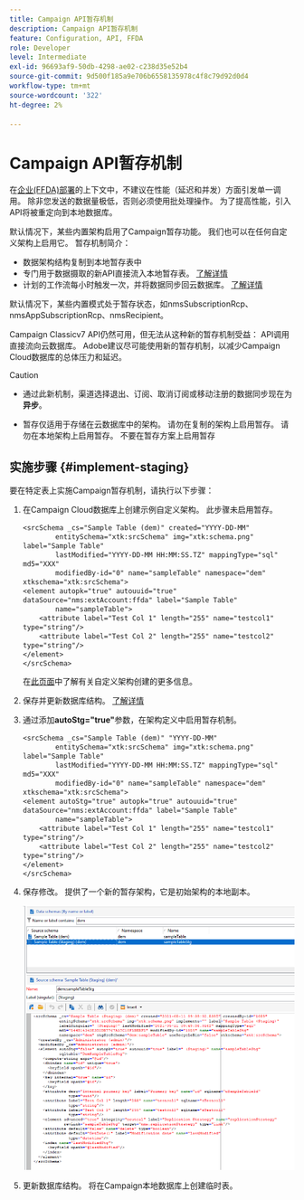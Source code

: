 ```yaml
---
title: Campaign API暂存机制
description: Campaign API暂存机制
feature: Configuration, API, FFDA
role: Developer
level: Intermediate
exl-id: 96693af9-50db-4298-ae02-c238d35e52b4
source-git-commit: 9d500f185a9e706b6558135978c4f8c79d92d0d4
workflow-type: tm+mt
source-wordcount: '322'
ht-degree: 2%

---
```


# Campaign API暂存机制

在[企业(FFDA)部署](enterprise-deployment.md)的上下文中，不建议在性能（延迟和并发）方面引发单一调用。 除非您发送的数据量极低，否则必须使用批处理操作&#x200B;**&#x200B;**。 为了提高性能，引入API将被重定向到本地数据库。

默认情况下，某些内置架构启用了Campaign暂存功能。 我们也可以在任何自定义架构上启用它。 暂存机制简介：

* 数据架构结构复制到本地暂存表中
* 专门用于数据摄取的新API直接流入本地暂存表。 [了解详情](new-apis.md)
* 计划的工作流每小时触发一次，并将数据同步回云数据库。 [了解详情](replication.md)

默认情况下，某些内置模式处于暂存状态，如nmsSubscriptionRcp、nmsAppSubscriptionRcp、nmsRecipient。

Campaign Classicv7 API仍然可用，但无法从这种新的暂存机制受益： API调用直接流向云数据库。 Adobe建议尽可能使用新的暂存机制，以减少Campaign Cloud数据库的总体压力和延迟。

>[!CAUTION]
>
>* 通过此新机制，渠道选择退出、订阅、取消订阅或移动注册的数据同步现在为&#x200B;**异步**。
>
>* 暂存仅适用于存储在云数据库中的架构。 请勿在复制的架构上启用暂存。 请勿在本地架构上启用暂存。 不要在暂存方案上启用暂存
>

## 实施步骤 {#implement-staging}

要在特定表上实施Campaign暂存机制，请执行以下步骤：

1. 在Campaign Cloud数据库上创建示例自定义架构。 此步骤未启用暂存。

   ```
   <srcSchema _cs="Sample Table (dem)" created="YYYY-DD-MM"
           entitySchema="xtk:srcSchema" img="xtk:schema.png" label="Sample Table"
           lastModified="YYYY-DD-MM HH:MM:SS.TZ" mappingType="sql" md5="XXX"
           modifiedBy-id="0" name="sampleTable" namespace="dem" xtkschema="xtk:srcSchema">
   <element autopk="true" autouuid="true" dataSource="nms:extAccount:ffda" label="Sample Table"
           name="sampleTable">
       <attribute label="Test Col 1" length="255" name="testcol1" type="string"/>
       <attribute label="Test Col 2" length="255" name="testcol2" type="string"/>
   </element>
   </srcSchema>
   ```

   在[此页面](../dev/create-schema.md)中了解有关自定义架构创建的更多信息。

1. 保存并更新数据库结构。  [了解详情](../dev/update-database-structure.md)

1. 通过添加&#x200B;**autoStg=&quot;true&quot;**&#x200B;参数，在架构定义中启用暂存机制。

   ```
   <srcSchema _cs="Sample Table (dem)" "YYYY-DD-MM"
           entitySchema="xtk:srcSchema" img="xtk:schema.png" label="Sample Table"
           lastModified="YYYY-DD-MM HH:MM:SS.TZ" mappingType="sql" md5="XXX"
           modifiedBy-id="0" name="sampleTable" namespace="dem" xtkschema="xtk:srcSchema">
   <element autoStg="true" autopk="true" autouuid="true" dataSource="nms:extAccount:ffda" label="Sample Table"
           name="sampleTable">
       <attribute label="Test Col 1" length="255" name="testcol1" type="string"/>
       <attribute label="Test Col 2" length="255" name="testcol2" type="string"/>
   </element>
   </srcSchema>
   ```

1. 保存修改。 提供了一个新的暂存架构，它是初始架构的本地副本。

   ![](assets/staging-mechanism.png)

1. 更新数据库结构。 将在Campaign本地数据库上创建临时表。
